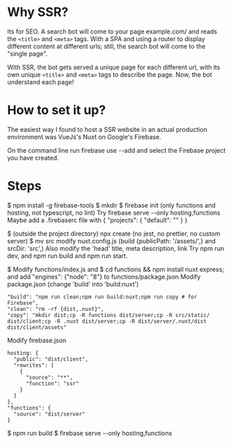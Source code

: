 # Why SSR?
Its for SEO. A search bot will come to your page example.com/ and reads the `<title>` and `<meta>` tags.
With a SPA and using a router to display different content at different urls; still, the search bot
will come to the "single page".

With SSR, the bot gets served a unique page for each different url, with its own unique `<title>` and `<meta>` tags
to describe the page. Now, the bot understand each page!

# How to set it up?
The easiest way I found to host a SSR website in an actual production environment was VueJs's Nuxt on Google's Firebase.


On the command line run firebase use --add and select the Firebase project you have created.





# Steps
$ npm install -g firebase-tools
$ mkdir <project>
$ firebase init (only functions and hosting, not typescript, no lint)
Try firebase serve --only hosting,functions
Maybe add a .firebaserc file with { "projects": { "default": "<project>" } }

$ (outside the project directory) npx create <project> (no jest, no prettier, no custom server)
$ mv <src folders> src
modify nuxt.config.js (build {publicPath: '/assets/',} and srcDir: 'src',)
Also modify the 'head' title, meta description, link
Try npm run dev, and npm run build and npm run start.


$ Modify functions/index.js and $ cd functions && npm install nuxt express; and add "engines": {"node": "8"} to functions/package.json
Modify package.json (change 'build' into 'build:nuxt')
```
"build": "npm run clean;npm run build:nuxt;npm run copy # for Firebase",
"clean": "rm -rf {dist,.nuxt}",
"copy": "mkdir dist;cp -R functions dist/server;cp -R src/static/ dist/client;cp -R .nuxt dist/server;cp -R dist/server/.nuxt/dist dist/client/assets"
```

Modify firebase.json
```
hosting: {
  "public": "dist/client",
  "rewrites": [
    {
      "source": "**",
      "function": "ssr"
    }
  ]
},
"functions": {
  "source": "dist/server"
}
```
$ npm run build
$ firebase serve --only hosting,functions
